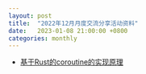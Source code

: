 ```yaml
---
layout: post
title:  "2022年12月月度交流分享活动资料"
date:   2023-01-08 21:00:00 +0800
categories: monthly
---
```


- [基于Rust的coroutine的实现原理](/res2023q1/Coroutine_Intro_with_Rust.pdf)

